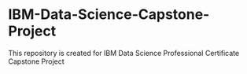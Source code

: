 # IBM-Data-Science-Capstone-Project
This repository is created for IBM Data Science Professional Certificate Capstone Project
